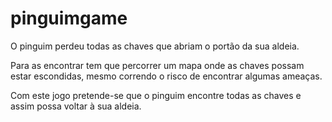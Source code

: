 # pinguimgame

O pinguim perdeu todas as chaves que abriam o portão da sua aldeia.

Para as encontrar tem que percorrer um mapa onde as chaves possam estar escondidas, mesmo correndo o risco de encontrar algumas ameaças.
 
Com este jogo pretende-se que o pinguim encontre todas as chaves e assim possa voltar à sua aldeia.
